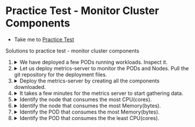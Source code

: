 # Practice Test - Monitor Cluster Components
  - Take me to [Practice Test](https://kodekloud.com/topic/practice-test-monitor-cluster-components/)
  
Solutions to practice test - monitor cluster components
1.  <details>
    <summary>We have deployed a few PODs running workloads. Inspect it.</summary>

    ```
    kubectl get pods
    ```
    </details>
  
1.  <details>
    <summary>Let us deploy metrics-server to monitor the PODs and Nodes. Pull the git repository for the deployment files.</summary>

    ```
    git clone https://github.com/kodekloudhub/kubernetes-metrics-server.git
    ```
    </details>
  
1.  <details>
    <summary>Deploy the metrics-server by creating all the components downloaded.</summary>
    
    Run the 'kubectl create -f .' command from within the downloaded repository.
  
    ```
    cd kubernetes-metrics-server
    kubectl create -f .
    ```
    </details>
    
1.  <details>
    <summary>It takes a few minutes for the metrics server to start gathering data.</summary>

    Run the `kubectl top node` command and wait for a valid output.
    
    ```
    kubectl top node
    ```
    </details>
  
1.  <details>
    <summary>Identify the node that consumes the most CPU(cores).</summary>

     Run the `kubectl top node` command

      ```
      kubectl top node
      ```

      Examine the `CPU(cores)` column of the output to get the answer.

      </details>
  
1.  <details>
    <summary>Identify the node that consumes the most Memory(bytes).</summary>
    Run the `kubectl top node` command
  
    ```
    $ kubectl top node
    ```

    Examine the `MEMORY(bytes)` column of the output to get the answer.

    </details>
  
1.  <details>
    <summary>Identify the POD that consumes the most Memory(bytes).</summary>

    Run the `kubectl top pod` command
  
    ```
    kubectl top pod
    ```

    Examine the `MEMORY(bytes)` column of the output to get the answer.

    </details>
  
1.  <details>

    <summary>Identify the POD that consumes the the least CPU(cores).</summary>

    Run the `kubectl top pod` command
  
    ```
    kubectl top pod
    ```

    Examine the `CPU(cores)` column of the output to get the answer.

  </details>
  


